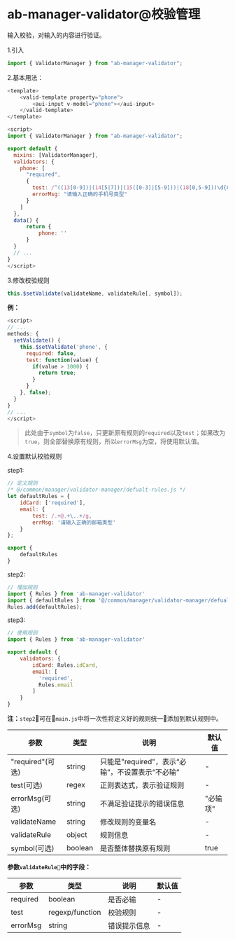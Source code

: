 # ab-manager-validator@校验管理

输入校验，对输入的内容进行验证。

1.引入

```js
import { ValidatorManager } from "ab-manager-validator";
```

2.基本用法：

```js
<template>
    <valid-template property="phone">
        <aui-input v-model="phone"></aui-input>
    </valid-template>
</template>

<script>
import { ValidatorManager } from "ab-manager-validator";

export default {
  mixins: [ValidatorManager],
  validators: {
    phone: [
      "required",
      {
        test: /^((13[0-9])|(14[5|7])|(15([0-3]|[5-9]))|(18[0,5-9]))\d{8}$/g,
        errorMsg: "请输入正确的手机号类型"
      }
    ]
  },
  data() {
      return {
          phone: ''
      }
  }
  // ...
}
</script>
```

3.修改校验规则

```js
this.$setValidate(validateName, validateRule[, symbol]);
```

**例：**

```js
<script>
// ...
methods: {
  setValidate() {
    this.$setValidate('phone', {
      required: false,
      test: function(value) {
        if(value > 1000) {
          return true;
        }
      }
    }, false);
  }
}
// ...
</script>
```

> 此处由于`symbol`为`false`，只更新原有规则的`required`以及`test`；如果改为`true`，则全部替换原有规则，所以`errorMsg`为空，将使用默认值。

4.设置默认校验规则

step1:
```js
// 定义规则
/* @/common/manager/validator-manager/defualt-rules.js */
let defaultRules = {
    idCard: ['required'],
    email: {
        test: /.+@.+\..+/g,
        errMsg: '请输入正确的邮箱类型'
    }
};

export {
    defaultRules
}
```

step2:
```js
// 增加规则
import { Rules } from 'ab-manager-validator'
import { defaultRules } from '@/common/manager/validator-manager/defualt-rules.js'
Rules.add(defaultRules);
```

step3:
```js
// 使用规则
import { Rules } from 'ab-manager-validator'

export default {
    validators: {
        idCard: Rules.idCard,
        email: [
          'required',
          Rules.email
        ]
    }
}
```

**注：**`step2`可在`main.js`中将一次性将定义好的规则统一添加到默认规则中。

| 参数     | 类型 | 说明 | 默认值 |
| -------- | --- | --- | --- |
| "required"(可选) | string | 只能是"required"，表示“必输”，不设置表示“不必输” | - |
| test(可选) | regex | 正则表达式，表示验证规则 | - |
| errorMsg(可选) | string | 不满足验证提示的错误信息 | "必输项" |
| validateName | string | 修改规则的变量名 | - |
| validateRule | object | 规则信息 | - |
| symbol(可选) | boolean | 是否整体替换原有规则 | true |

**参数`validateRule`中的字段：**

| 参数     | 类型 | 说明 | 默认值 |
| -------- | --- | --- | --- |
| required | boolean | 是否必输 | - |
| test | regexp/function | 校验规则 | - |
| errorMsg | string | 错误提示信息 | - |